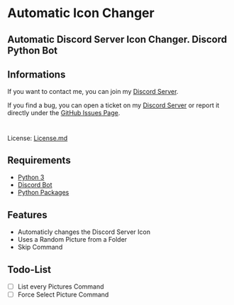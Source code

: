 # Automatic Icon Changer

## Automatic Discord Server Icon Changer. Discord Python Bot

## Informations
If you want to contact me, you can join my [Discord Server](https://discord.gg/53zaeTbYRn).

If you find a bug, you can open a ticket on my [Discord Server](https://discord.gg/53zaeTbYRn) or report it directly under the [GitHub Issues Page](https://github.com/KiSki-Dev/AutoOffline/issues).
#
License: [License.md](https://github.com/KiSki-Dev/AutomaticIconChanger/blob/main/LICENSE.md)

## Requirements
- [Python 3](https://www.python.org/downloads/)
- [Discord Bot](https://discord.com/developers/applications)
- [Python Packages](https://github.com/KiSki-Dev/AutomaticIconChanger/blob/main/requirements.txt)

## Features
- Automaticly changes the Discord Server Icon
- Uses a Random Picture from a Folder
- Skip Command

## Todo-List
- [ ] List every Pictures Command
- [ ] Force Select Picture Command
